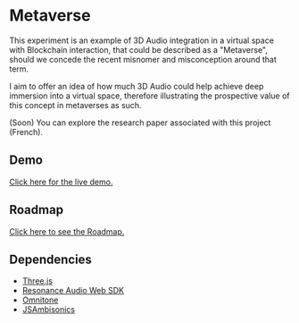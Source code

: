 # Metaverse

This experiment is an example of 3D Audio integration in a virtual space with Blockchain interaction, that could be described as a "Metaverse", should we concede the recent misnomer and misconception around that term.

I aim to offer an idea of how much 3D Audio could help achieve deep immersion into a virtual space, therefore illustrating the prospective value of this concept in metaverses as such.

(Soon) You can explore the research paper associated with this project (French).

## Demo

<a href="https://polar0.github.io/metaverse/">Click here for the live demo.</a>

## Roadmap

<a href="https://polarzero.notion.site/Roadmap-public-7929ba02e275408f945b0133ae87e61b">Click here to see the Roadmap.</a>

## Dependencies

<ul>
<li><a href="https://github.com/mrdoob/three.js">Three.js</a></li>
<li><a href="https://github.com/resonance-audio/resonance-audio-web-sdk">Resonance Audio Web SDK</a></li>
<li><a href=https://github.com/GoogleChrome/omnitone>Omnitone</a></li>
<li><a href="https://github.com/polarch/JSAmbisonics">JSAmbisonics</a></li>
</ul>
